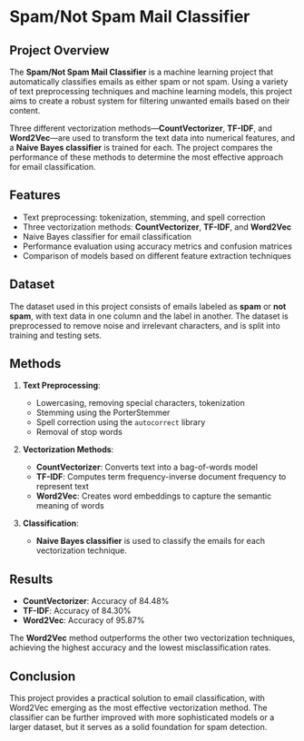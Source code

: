# Spam/Not Spam Mail Classifier

## Project Overview

The **Spam/Not Spam Mail Classifier** is a machine learning project that automatically classifies emails as either spam or not spam. Using a variety of text preprocessing techniques and machine learning models, this project aims to create a robust system for filtering unwanted emails based on their content.

Three different vectorization methods—**CountVectorizer**, **TF-IDF**, and **Word2Vec**—are used to transform the text data into numerical features, and a **Naive Bayes classifier** is trained for each. The project compares the performance of these methods to determine the most effective approach for email classification.

## Features

- Text preprocessing: tokenization, stemming, and spell correction
- Three vectorization methods: **CountVectorizer**, **TF-IDF**, and **Word2Vec**
- Naive Bayes classifier for email classification
- Performance evaluation using accuracy metrics and confusion matrices
- Comparison of models based on different feature extraction techniques

## Dataset

The dataset used in this project consists of emails labeled as **spam** or **not spam**, with text data in one column and the label in another. The dataset is preprocessed to remove noise and irrelevant characters, and is split into training and testing sets.

## Methods

1. **Text Preprocessing**:
   - Lowercasing, removing special characters, tokenization
   - Stemming using the PorterStemmer
   - Spell correction using the `autocorrect` library
   - Removal of stop words

2. **Vectorization Methods**:
   - **CountVectorizer**: Converts text into a bag-of-words model
   - **TF-IDF**: Computes term frequency-inverse document frequency to represent text
   - **Word2Vec**: Creates word embeddings to capture the semantic meaning of words

3. **Classification**:
   - **Naive Bayes classifier** is used to classify the emails for each vectorization technique.

## Results

- **CountVectorizer**: Accuracy of 84.48%
- **TF-IDF**: Accuracy of 84.30%
- **Word2Vec**: Accuracy of 95.87%

The **Word2Vec** method outperforms the other two vectorization techniques, achieving the highest accuracy and the lowest misclassification rates.

## Conclusion
This project provides a practical solution to email classification, with Word2Vec emerging as the most effective vectorization method. The classifier can be further improved with more sophisticated models or a larger dataset, but it serves as a solid foundation for spam detection.
